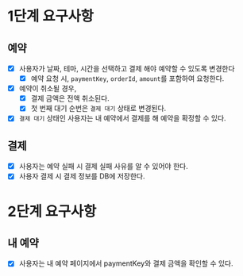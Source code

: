 # 1단계 요구사항

## 예약

- [x] 사용자가 날짜, 테마, 시간을 선택하고 결제 해야 예약할 수 있도록 변경한다
    - [x] 예약 요청 시, `paymentKey`, `orderId`, `amount`를 포함하여 요청한다.
- [x] 예약이 취소될 경우,
    - [x] 결제 금액은 전액 취소된다.
    - [x] 첫 번째 대기 순번은 `결제 대기` 상태로 변경된다.
- [x] `결제 대기` 상태인 사용자는 내 예약에서 결제를 해 예약을 확정할 수 있다.

## 결제

- [x] 사용자는 예약 실패 시 결제 실패 사유를 알 수 있어야 한다.
- [x] 사용자 결제 시 결제 정보를 DB에 저장한다.

# 2단계 요구사항

## 내 예약

- [x] 사용자는 내 예약 페이지에서 paymentKey와 결제 금액을 확인할 수 있다.
